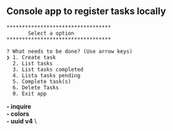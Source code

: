 
## Console app to register tasks locally

```
**********************************
       Select a option       
**********************************

? What needs to be done? (Use arrow keys)
❯ 1. Create task 
  2. List tasks  
  3. List tasks completed 
  4. Lista tasks pending 
  5. Complete task(s) 
  6. Delete Tasks 
  0. Exit app 
```
__- inquire__\
__- colors__ \
__- uuid v4__ \
